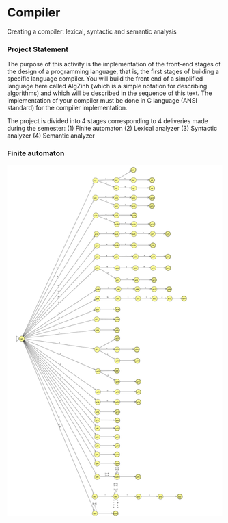 # Compiler
Creating a compiler: lexical, syntactic and semantic analysis


### Project Statement

The purpose of this activity is the implementation of the front-end stages of the design of a programming language, that is, the first stages of building a specific language compiler. You will build the front end of a simplified language here called AlgZinh (which is a simple notation for describing algorithms) and which will be described in the sequence of this text. The implementation of your compiler must be done in C language (ANSI standard) for the compiler implementation.

The project is divided into 4 stages corresponding to 4 deliveries made during the semester: 
(1) Finite automaton
(2) Lexical analyzer
(3) Syntactic analyzer
(4) Semantic analyzer

### Finite automaton

![alt text](https://github.com/LeoAOliveira/Compiler/blob/main/Finite%20automaton/Finite%20automaton.png?raw=true)
